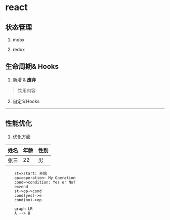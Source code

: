 # react
## 状态管理
1.  mobx

2.  redux

## 生命周期& Hooks

1. 新增 & **废弃**
> 饮用内容
2. 自定义Hooks 
****

## 性能优化

1. 优化方面

 <!-- - 图片引入 ![照片](~@image/longze.jpg)
 - 图片引入 [照片](~@alias/longze.jpg)
 - [An image](~@image/image.png "链接标题阿") -->

 姓名|年龄|性别
 :--|---|---
张三|22|男



```flow
    st=>start: 开始
    op=>operation: My Operation
    cond=>condition: Yes or No?
    e=>end
    st->op->cond
    cond(yes)->e
    cond(no)->op
```


```mermaid
    graph LR
    A --> B
```

